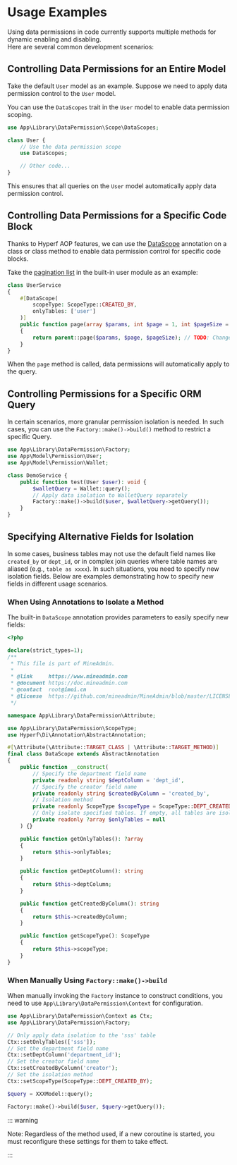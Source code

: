 # Usage Examples  

Using data permissions in code currently supports multiple methods for dynamic enabling and disabling.  
Here are several common development scenarios:

## Controlling Data Permissions for an Entire Model  

Take the default `User` model as an example. Suppose we need to apply data permission control to the `User` model.  

You can use the `DataScopes` trait in the `User` model to enable data permission scoping.  

```php
use App\Library\DataPermission\Scope\DataScopes;

class User {
    // Use the data permission scope
    use DataScopes;

    // Other code...
}
```  

This ensures that all queries on the `User` model automatically apply data permission control.  

## Controlling Data Permissions for a Specific Code Block  

Thanks to Hyperf AOP features, we can use the [DataScope](https://github.com/mineadmin/MineAdmin/blob/master-department/app/Library/DataPermission/Attribute/DataScope.php) annotation on a class or class method to enable data permission control for specific code blocks.  

Take the [pagination list](https://github.com/mineadmin/MineAdmin/blob/master-department/app/Service/Permission/UserService.php#L93~L100) in the built-in user module as an example:  

```php
class UserService
{
    #[DataScope(
        scopeType: ScopeType::CREATED_BY,
        onlyTables: ['user']
    )]
    public function page(array $params, int $page = 1, int $pageSize = 10): array
    {
        return parent::page($params, $page, $pageSize); // TODO: Change the autogenerated stub
    }
}
```  

When the `page` method is called, data permissions will automatically apply to the query.  

## Controlling Permissions for a Specific ORM Query  

In certain scenarios, more granular permission isolation is needed. In such cases, you can use the `Factory::make()->build()` method to restrict a specific Query.  

```php
use App\Library\DataPermission\Factory;
use App\Model\Permission\User;
use App\Model\Permission\Wallet;

class DemoService {
    public function test(User $user): void {
        $walletQuery = Wallet::query();
        // Apply data isolation to WalletQuery separately
        Factory::make()->build($user, $walletQuery->getQuery());
    }
}
```  

## Specifying Alternative Fields for Isolation  

In some cases, business tables may not use the default field names like `created_by` or `dept_id`, or in complex join queries where table names are aliased (e.g., `table as xxxx`). In such situations, you need to specify new isolation fields. Below are examples demonstrating how to specify new fields in different usage scenarios.  

### When Using Annotations to Isolate a Method  

The built-in `DataScope` annotation provides parameters to easily specify new fields:  

```php
<?php

declare(strict_types=1);
/**
 * This file is part of MineAdmin.
 *
 * @link     https://www.mineadmin.com
 * @document https://doc.mineadmin.com
 * @contact  root@imoi.cn
 * @license  https://github.com/mineadmin/MineAdmin/blob/master/LICENSE
 */

namespace App\Library\DataPermission\Attribute;

use App\Library\DataPermission\ScopeType;
use Hyperf\Di\Annotation\AbstractAnnotation;

#[\Attribute(\Attribute::TARGET_CLASS | \Attribute::TARGET_METHOD)]
final class DataScope extends AbstractAnnotation
{
    public function __construct(
        // Specify the department field name
        private readonly string $deptColumn = 'dept_id',
        // Specify the creator field name
        private readonly string $createdByColumn = 'created_by',
        // Isolation method
        private readonly ScopeType $scopeType = ScopeType::DEPT_CREATED_BY,
        // Only isolate specified tables. If empty, all tables are isolated.
        private readonly ?array $onlyTables = null
    ) {}

    public function getOnlyTables(): ?array
    {
        return $this->onlyTables;
    }

    public function getDeptColumn(): string
    {
        return $this->deptColumn;
    }

    public function getCreatedByColumn(): string
    {
        return $this->createdByColumn;
    }

    public function getScopeType(): ScopeType
    {
        return $this->scopeType;
    }
}
```  

### When Manually Using `Factory::make()->build`  

When manually invoking the `Factory` instance to construct conditions, you need to use `App\Library\DataPermission\Context` for configuration.  

```php
use App\Library\DataPermission\Context as Ctx;
use App\Library\DataPermission\Factory;

// Only apply data isolation to the 'sss' table
Ctx::setOnlyTables(['sss']);
// Set the department field name
Ctx::setDeptColumn('department_id');
// Set the creator field name
Ctx::setCreatedByColumn('creator');
// Set the isolation method
Ctx::setScopeType(ScopeType::DEPT_CREATED_BY);

$query = XXXModel::query();

Factory::make()->build($user, $query->getQuery());
```  

::: warning  

Note: Regardless of the method used, if a new coroutine is started, you must reconfigure these settings for them to take effect.  

:::